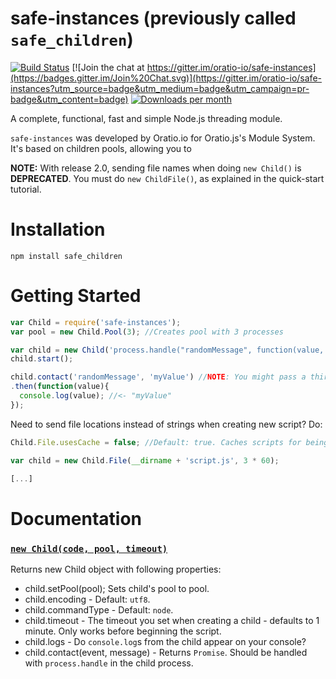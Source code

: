 # safe-instances (previously called `safe_children`)
[![Build Status](https://travis-ci.org/oratio-io/safe-instances.svg?branch=master)](https://travis-ci.org/oratio-io/safe-instances)
[![Join the chat at https://gitter.im/oratio-io/safe-instances](https://badges.gitter.im/Join%20Chat.svg)](https://gitter.im/oratio-io/safe-instances?utm_source=badge&utm_medium=badge&utm_campaign=pr-badge&utm_content=badge)
[![Downloads per month](https://img.shields.io/npm/dm/localeval.svg)](http://npmjs.org/package/safe-instances)

A complete, functional, fast and simple Node.js threading module.

`safe-instances` was developed by Oratio.io for Oratio.js's Module System.
It's based on children pools, allowing you to

**NOTE:** With release 2.0, sending file names when doing `new Child()` is **DEPRECATED**. You must do `new ChildFile()`, as explained in the quick-start tutorial.

# Installation

`npm install safe_children`

# Getting Started

``` javascript
var Child = require('safe-instances');
var pool = new Child.Pool(3); //Creates pool with 3 processes

var child = new Child('process.handle("randomMessage", function(value, callback){ callback(value) }', pool, 3 * 60);
child.start();

child.contact('randomMessage', 'myValue') //NOTE: You might pass a third callback argument, too.
.then(function(value){
  console.log(value); //<- "myValue"
});
```

Need to send file locations instead of strings when creating new script? Do:

```  javascript
Child.File.usesCache = false; //Default: true. Caches scripts for being re-used.

var child = new Child.File(__dirname + 'script.js', 3 * 60);

[...]
```

# Documentation

### [`new Child(code, pool, timeout)`](https://github.com/oratio-io/safe_children/blob/master/src/spawner.js#L9)
Returns new Child object with following properties:

* child.setPool(pool); Sets child's pool to pool.
* child.encoding - Default: `utf8`.
* child.commandType - Default: `node`.
* child.timeout - The timeout you set when creating a child - defaults to 1 minute. Only works before beginning the script.
* child.logs - Do `console.log`s from the child appear on your console?
* child.contact(event, message) - Returns `Promise`. Should be handled with `process.handle` in the child process.
